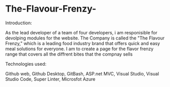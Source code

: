 # The-Flavour-Frenzy-

Introduction: 

As the lead developer of a team of four developers, i am responisible for devolping modules for the website. The Company is called the "The Flavour Frenzy," which is a leading food industry brand that offers quick and easy meal solutions for everyone. I am to create a page for the flavor frenzy range that covers all the diffrent bites that the compnay sells

Technologies used: 

Github web,
Github Desktop,
GitBash,
ASP.net MVC,
Visual Studio, 
Visual Studio Code,
Super Linter,
Microsfot Azure

